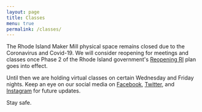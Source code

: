 ```yaml
---
layout: page
title: Classes
menu: true
permalink: /classes/
---
```


The Rhode Island Maker Mill physical space remains closed due to the Coronavirus and Covid-19. We will consider reopening for meetings and classes once Phase 2 of the Rhode Island government's [Reopening RI](https://www.reopeningri.com/) plan goes into effect.

Until then we are holding virtual classes on certain Wednesday and Friday nights. Keep an eye on our social media on [Facebook](), [Twitter](https://twitter.com/RIMakerMill), and [Instagram](https://www.instagram.com/ri_mm/) for future updates.

Stay safe.
